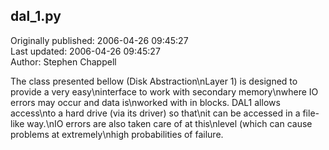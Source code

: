 ## dal_1.py  
Originally published: 2006-04-26 09:45:27  
Last updated: 2006-04-26 09:45:27  
Author: Stephen Chappell  
  
The class presented bellow (Disk Abstraction\nLayer 1) is designed to provide a very easy\ninterface to work with secondary memory\nwhere IO errors may occur and data is\nworked with in blocks. DAL1 allows access\nto a hard drive (via its driver) so that\nit can be accessed in a file-like way.\nIO errors are also taken care of at this\nlevel (which can cause problems at extremely\nhigh probabilities of failure.